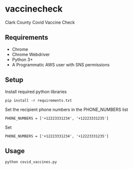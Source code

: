 # vaccinecheck
Clark County Covid Vaccine Check

## Requirements
- Chrome
- Chrome Webdriver
- Python 3+
- A Programmatic AWS user with SNS permissions

## Setup
Install required python libraries
```
pip install -r requirements.txt
```    

Set the recipient phone numbers in the PHONE_NUMBERS list   
```
PHONE_NUMBERS = ['+12223331234', '+12223331235']
```   

Set 
```
PHONE_NUMBERS = ['+12223331234', '+12223331235']
``` 
## Usage
```
python covid_vaccines.py
```
